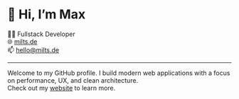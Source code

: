 # 👋 Hi, I’m Max

🧑‍💻 Fullstack Developer  
🌐 [milts.de](https://www.milts.de)  
📫 hello@milts.de

---

Welcome to my GitHub profile. I build modern web applications with a focus on performance, UX, and clean architecture.  
Check out my [website](https://www.milts.de) to learn more.
